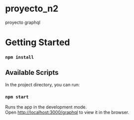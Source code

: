 # proyecto_n2
proyecto graphql

# Getting Started

### `npm install`

## Available Scripts

In the project directory, you can run:

### `npm start`

Runs the app in the development mode.\
Open [http://localhost:3000/graphql](http://localhost:3000/graphql) to view it in the browser.
